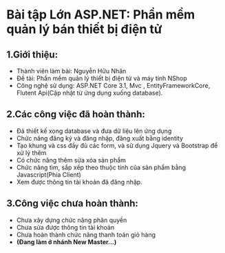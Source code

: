 # Bài tập Lớn ASP.NET: Phần mềm quản lý bán thiết bị điện tử
## 1.Giới thiệu: 
   - Thành viên làm bài: Nguyễn Hữu Nhân
   - Đề tài: Phần mềm quản lý thiết bị điện tử và máy tính NShop
   - Công nghệ sử dụng: ASP.NET Core 3.1, Mvc , EntityFrameworkCore, Flutent Api(Cập nhật từ ứng dụng xuống database).
## 2.Các công việc đã hoàn thành:
- Đã thiết kế xong database và đưa dữ liệu lên ứng dụng
- Chức năng đăng ký và đăng nhập, đăng xuất bằng identity
- Tạo khung và css đầy đủ các form, và sử dụng Jquery và Bootstrap để xử lý thêm
- Có chức năng thêm sửa xóa sản phẩm
- Chức năng tìm, sắp xếp theo thuộc tính của sản phẩm bằng Javascript(Phía Client)
- Xem được thông tin tài khoản đã đăng nhập.
## 3.Công việc chưa hoàn thành:
 - Chưa xây dựng chức năng phân quyền
 - Chưa sửa được thông tin tài khoản
 - Chưa hoàn thành chức năng thanh toán giỏ hàng
- **(Đang làm ở nhánh New Master...)**
